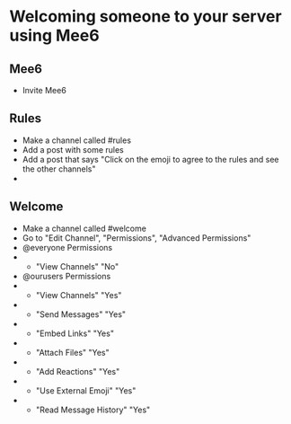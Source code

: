 # Welcoming someone to your server using Mee6

## Mee6
- Invite Mee6

## Rules
- Make a channel called &#35;rules
- Add a post with some rules
- Add a post that says "Click on the emoji to agree to the rules and see the other channels"
- 

## Welcome
- Make a channel called &#35;welcome
- Go to "Edit Channel", "Permissions", "Advanced Permissions"
- @everyone Permissions
- - "View Channels" "No"
- @ourusers Permissions
- - "View Channels" "Yes"
- - "Send Messages" "Yes"
- - "Embed Links" "Yes"
- - "Attach Files" "Yes"
- - "Add Reactions" "Yes"
- - "Use External Emoji" "Yes"
- - "Read Message History" "Yes"
